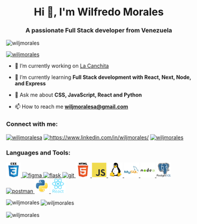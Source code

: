<h1 align="center">Hi 👋, I'm Wilfredo Morales</h1>
<h3 align="center">A passionate Full Stack developer from Venezuela</h3>

<p align="left"> <img src="https://komarev.com/ghpvc/?username=wiljmorales&label=Profile%20views&color=0e75b6&style=flat" alt="wiljmorales" /> </p>

<p align="left"> <a href="https://twitter.com/wiljmorales" target="blank"><img src="https://img.shields.io/twitter/follow/wiljmorales?logo=twitter&style=for-the-badge" alt="wiljmorales" /></a> </p>

- 🔭 I’m currently working on [La Canchita](https://github.com/wiljmorales/la-canchita)

- 🌱 I’m currently learning **Full Stack development with React, Next, Node, and Express**

- 💬 Ask me about **CSS, JavaScript, React and Python**

- 📫 How to reach me **wiljmoralesa@gmail.com**

<h3 align="left">Connect with me:</h3>
<p align="left">
<a href="https://twitter.com/wiljmoralesa" target="blank"><img align="center" src="https://raw.githubusercontent.com/rahuldkjain/github-profile-readme-generator/master/src/images/icons/Social/twitter.svg" alt="wiljmoralesa" height="30" width="40" /></a>
<a href="https://linkedin.com/in/https://www.linkedin.com/in/wiljmorales/" target="blank"><img align="center" src="https://raw.githubusercontent.com/rahuldkjain/github-profile-readme-generator/master/src/images/icons/Social/linked-in-alt.svg" alt="https://www.linkedin.com/in/wiljmorales/" height="30" width="40" /></a>
<a href="https://instagram.com/wiljmorales" target="blank"><img align="center" src="https://raw.githubusercontent.com/rahuldkjain/github-profile-readme-generator/master/src/images/icons/Social/instagram.svg" alt="wiljmorales" height="30" width="40" /></a>
</p>

<h3 align="left">Languages and Tools:</h3>
<p align="left"> <a href="https://www.w3schools.com/css/" target="_blank" rel="noreferrer"> <img src="https://raw.githubusercontent.com/devicons/devicon/master/icons/css3/css3-original-wordmark.svg" alt="css3" width="40" height="40"/> </a> <a href="https://www.figma.com/" target="_blank" rel="noreferrer"> <img src="https://www.vectorlogo.zone/logos/figma/figma-icon.svg" alt="figma" width="40" height="40"/> </a> <a href="https://flask.palletsprojects.com/" target="_blank" rel="noreferrer"> <img src="https://www.vectorlogo.zone/logos/pocoo_flask/pocoo_flask-icon.svg" alt="flask" width="40" height="40"/> </a> <a href="https://git-scm.com/" target="_blank" rel="noreferrer"> <img src="https://www.vectorlogo.zone/logos/git-scm/git-scm-icon.svg" alt="git" width="40" height="40"/> </a> <a href="https://www.w3.org/html/" target="_blank" rel="noreferrer"> <img src="https://raw.githubusercontent.com/devicons/devicon/master/icons/html5/html5-original-wordmark.svg" alt="html5" width="40" height="40"/> </a> <a href="https://developer.mozilla.org/en-US/docs/Web/JavaScript" target="_blank" rel="noreferrer"> <img src="https://raw.githubusercontent.com/devicons/devicon/master/icons/javascript/javascript-original.svg" alt="javascript" width="40" height="40"/> </a> <a href="https://www.linux.org/" target="_blank" rel="noreferrer"> <img src="https://raw.githubusercontent.com/devicons/devicon/master/icons/linux/linux-original.svg" alt="linux" width="40" height="40"/> </a> <a href="https://www.mysql.com/" target="_blank" rel="noreferrer"> <img src="https://raw.githubusercontent.com/devicons/devicon/master/icons/mysql/mysql-original-wordmark.svg" alt="mysql" width="40" height="40"/> </a> <a href="https://nodejs.org" target="_blank" rel="noreferrer"> <img src="https://raw.githubusercontent.com/devicons/devicon/master/icons/nodejs/nodejs-original-wordmark.svg" alt="nodejs" width="40" height="40"/> </a> <a href="https://www.postgresql.org" target="_blank" rel="noreferrer"> <img src="https://raw.githubusercontent.com/devicons/devicon/master/icons/postgresql/postgresql-original-wordmark.svg" alt="postgresql" width="40" height="40"/> </a> <a href="https://postman.com" target="_blank" rel="noreferrer"> <img src="https://www.vectorlogo.zone/logos/getpostman/getpostman-icon.svg" alt="postman" width="40" height="40"/> </a> <a href="https://www.python.org" target="_blank" rel="noreferrer"> <img src="https://raw.githubusercontent.com/devicons/devicon/master/icons/python/python-original.svg" alt="python" width="40" height="40"/> </a> <a href="https://reactjs.org/" target="_blank" rel="noreferrer"> <img src="https://raw.githubusercontent.com/devicons/devicon/master/icons/react/react-original-wordmark.svg" alt="react" width="40" height="40"/> </a> </p>

<p><img align="left" src="https://github-readme-stats.vercel.app/api/top-langs?username=wiljmorales&theme=react&show_icons=true&locale=en&layout=compact" alt="wiljmorales" /></p>

<p>&nbsp;<img align="center" src="https://github-readme-stats.vercel.app/api?username=wiljmorales&show_icons=true&locale=en&theme=react" alt="wiljmorales" /></p>

<p><img align="center" src="https://github-readme-streak-stats.herokuapp.com/?user=wiljmorales&theme=react" alt="wiljmorales" /></p>
